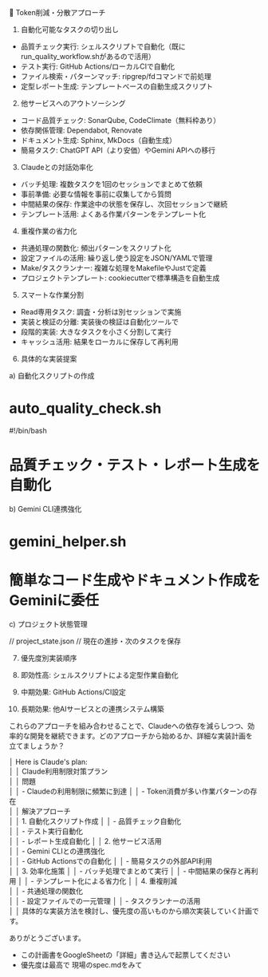 
 🎯 Token削減・分散アプローチ

  1. 自動化可能なタスクの切り出し

  - 品質チェック実行: シェルスクリプトで自動化（既にrun_quality_workflow.shがあるので活用）
  - テスト実行: GitHub Actions/ローカルCIで自動化
  - ファイル検索・パターンマッチ: ripgrep/fdコマンドで前処理
  - 定型レポート生成: テンプレートベースの自動生成スクリプト

  2. 他サービスへのアウトソーシング

  - コード品質チェック: SonarQube, CodeClimate（無料枠あり）
  - 依存関係管理: Dependabot, Renovate
  - ドキュメント生成: Sphinx, MkDocs（自動生成）
  - 簡易タスク: ChatGPT API（より安価）やGemini APIへの移行

  3. Claudeとの対話効率化

  - バッチ処理: 複数タスクを1回のセッションでまとめて依頼
  - 事前準備: 必要な情報を事前に収集してから質問
  - 中間結果の保存: 作業途中の状態を保存し、次回セッションで継続
  - テンプレート活用: よくある作業パターンをテンプレート化

  4. 重複作業の省力化

  - 共通処理の関数化: 頻出パターンをスクリプト化
  - 設定ファイルの活用: 繰り返し使う設定をJSON/YAMLで管理
  - Make/タスクランナー: 複雑な処理をMakefileやJustで定義
  - プロジェクトテンプレート: cookiecutterで標準構造を自動生成

  5. スマートな作業分割

  - Read専用タスク: 調査・分析は別セッションで実施
  - 実装と検証の分離: 実装後の検証は自動化ツールで
  - 段階的実装: 大きなタスクを小さく分割して実行
  - キャッシュ活用: 結果をローカルに保存して再利用

  6. 具体的な実装提案

  a) 自動化スクリプトの作成

  # auto_quality_check.sh
  #!/bin/bash
  # 品質チェック・テスト・レポート生成を自動化

  b) Gemini CLI連携強化

  # gemini_helper.sh
  # 簡単なコード生成やドキュメント作成をGeminiに委任

  c) プロジェクト状態管理

  // project_state.json
  // 現在の進捗・次のタスクを保存

  7. 優先度別実装順序

  8. 即効性高: シェルスクリプトによる定型作業自動化
  9. 中期効果: GitHub Actions/CI設定
  10. 長期効果: 他AIサービスとの連携システム構築

  これらのアプローチを組み合わせることで、Claudeへの依存を減らしつつ、効率的な開発を継続できます。どのアプローチから始めるか、詳細な実装計画を      
  立てましょうか？




│ Here is Claude's plan:     
│ │ Claude利用制限対策プラン  
│ │ 問題  
│ │ - Claudeの利用制限に頻繁に到達 
│ │ - Token消費が多い作業パターンの存在   
│ │ 解決アプローチ    
│ │ 1. 自動化スクリプト作成
│ │   - 品質チェック自動化   
│ │   - テスト実行自動化    
│ │   - レポート生成自動化
│ │ 2. 他サービス活用     
│ │   - Gemini CLIとの連携強化    
│ │   - GitHub Actionsでの自動化 
│ │   - 簡易タスクの外部API利用      
│ │ 3. 効率化施策
│ │   - バッチ処理でまとめて実行 
│ │   - 中間結果の保存と再利用 
│ │   - テンプレート化による省力化
│ │ 4. 重複削減  
│ │   - 共通処理の関数化            
│ │   - 設定ファイルでの一元管理
│ │   - タスクランナーの活用  
│ │ 具体的な実装方法を検討し、優先度の高いものから順次実装していく計画です。

ありがとうございます。
* この計画書をGoogleSheetの「詳細」書き込んで起票してください
* 優先度は最高で
現場のspec.mdをみて

